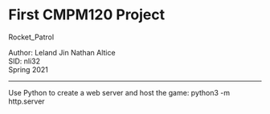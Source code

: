 # First CMPM120 Project 
Rocket_Patrol 

Author: Leland Jin  Nathan Altice\
SID:    nli32 \
Spring 2021  

---

Use Python to create a web server and host the game:
  python3 -m http.server
